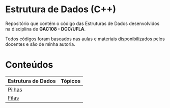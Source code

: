 # Estrutura de Dados (C++)

Repositório que contém o código das Estruturas de Dados desenvolvidos na disciplina de **GAC108 - DCC/UFLA**.

Todos códigos foram baseados nas aulas e materiais disponibilizados pelos docentes e são de minha autoria.

# Conteúdos

Estrutura de Dados | Tópicos
:-- | :--:
[Pilhas](github.com/gabrielzinCoelho/Estrutura-de-Dados-C-plus-plus/tree/main/pilha) | 
[Filas](github.com/gabrielzinCoelho/Estrutura-de-Dados-C-plus-plus/tree/main/fila) |